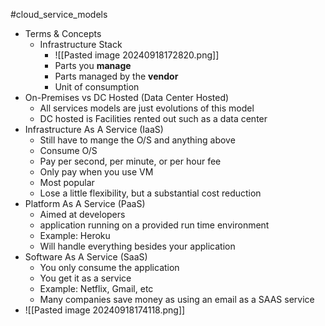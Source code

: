 #cloud_service_models 

- Terms & Concepts
	- Infrastructure Stack
		- ![[Pasted image 20240918172820.png]]
		- Parts you **manage**
		- Parts managed by the **vendor**
		- Unit of consumption
- On-Premises vs DC Hosted (Data Center Hosted)
	- All services models are just evolutions of this model
	- DC hosted is Facilities rented out such as a data center
- Infrastructure As A Service (IaaS)
	- Still have to mange the O/S and anything above
	- Consume O/S
	- Pay per second, per minute, or per hour fee
	- Only pay when you use VM
	- Most popular
	- Lose a little flexibility, but a substantial cost reduction
- Platform As A Service (PaaS)
	- Aimed at developers
	- application running on a provided run time environment
	- Example: Heroku
	- Will handle everything besides your application
- Software As A Service (SaaS)
	- You only consume the application
	- You get it as a service
	- Example: Netflix, Gmail, etc
	- Many companies save money as using an email as a SAAS service 
- ![[Pasted image 20240918174118.png]]
